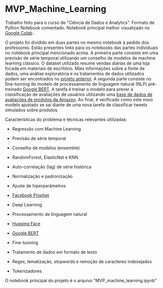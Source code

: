 # MVP_Machine_Learning

Trabalho feito para o curso de "Ciência de Dados e Analytics". Formato de Python Notebook comentado. Notebook principal melhor visualizado no [Google Colab](https://colab.research.google.com/github/flaviohds/MVP_Machine_Learning/blob/main/MVP_machine_learning.ipynb) .

O projeto foi dividido em duas partes no mesmo notebook à pedido dos professores. Estão presentes links para os notebooks das partes individuais no notebook principal mencionado acima.
A primeira parte consiste em uma previsão de série temporal utilizando um conselho de modelos de machine learning clássico. O dataset utilizado resume vendas diárias de uma loja focada em materiais de escritório. Mais informações sobre a fonte de dados, uma análise exploratória e os tratamentos de dados utilizados podem ser encontrados no [projeto anterior](https://github.com/flaviohds/MVP_Vendas_Analise).
A segunda parte consiste no fine-tunning do modelo de processamento de linguagem natural (NLP) pré-treinado [Google BERT](https://huggingface.co/bert-base-cased). A tarefa é treinar o modelo para prever a classificação de avaliações de usuários utilizando uma [base de dados de avaliações de produtos da Amazon](https://huggingface.co/datasets/defunct-datasets/amazon_reviews_multi). Ao final, é verificado como este novo modelo ajustado se sai diante de uma nova tarefa de classificar tweets simulados sobre produtos.

Características do problema e técnicas relevantes utilizadas:
- Regressão com Machine Learning
- Previsão de série temporal
- Conselho de modelos (ensemble)
- RandomForest, ElasticNet e KNN
- Auto-correlação (lag) de série histórica
- Normalização e padronização
- Ajuste de hiperparâmetros
- [Facebook Prophet](https://facebook.github.io/prophet/)

- Deep Learning
- Processamento de linguagem natural
- [Hugging Face](https://huggingface.co/)
- [Google BERT](https://huggingface.co/bert-base-cased)
- Fine-tunning
- Tratamento de dados em formato de texto
- Regex, lematização, stopwords e remoção de caracteres indesejados
- Tokenizadores

O notebook principal do projeto é o arquivo "MVP_machine_learning.ipynb"
